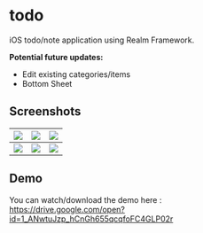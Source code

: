 # todo
iOS todo/note application using Realm Framework.

**Potential future updates:**
- Edit existing categories/items
- Bottom Sheet

## Screenshots
![](https://raw.githubusercontent.com/Reqven/todo/master/screenshots/1.png)|![](https://raw.githubusercontent.com/Reqven/todo/master/screenshots/2.png)|![](https://raw.githubusercontent.com/Reqven/todo/master/screenshots/3.png)
:-------------------------:|:-------------------------:|:---------------------:
![](https://raw.githubusercontent.com/Reqven/todo/master/screenshots/4.png)|![](https://raw.githubusercontent.com/Reqven/todo/master/screenshots/5.png)|![](https://raw.githubusercontent.com/Reqven/todo/master/screenshots/6.png)

## Demo
You can watch/download the demo here :  
https://drive.google.com/open?id=1_ANwtuJzp_hCnGh655qcqfoFC4GLP02r


